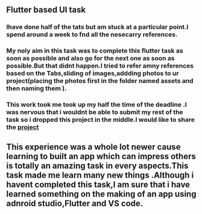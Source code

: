 ## Flutter based UI task

### Ihave done half of the tats but am stuck at a particular point.I spend around a week to fnd all the nesecarry references.
### My noly aim in this task was to complete this flutter task  as soon as possible and also go for the next one as soon as possible.But that didnt happen.I tried to refer amny references based on the Tabs,sliding of images,addding photos to ur project(placing the photos first in the folder named assets and then naming them ).

### This work took me took up my half the time of the deadline .I was nervous that i wouldnt be able to submit my rest of the task so i dropped this project in the middle.I would like to share the [project]()

## This experience was a whole lot newer cause learning to built an app which can impress others is totally an amazing task in every aspects.This task made me learn many new things .Although i havent completed this task,I am sure that i have learned something on the making of an app using adnroid studio,Flutter and VS code.



